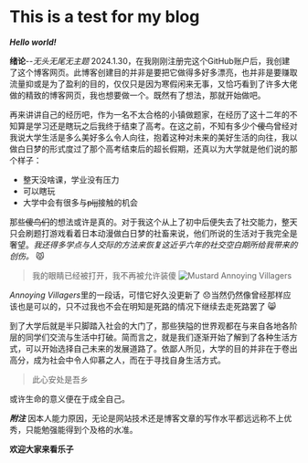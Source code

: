 # This is a test for my blog
***Hello world!***

**绪论**--*无头无尾无主题*
2024.1.30，在我刚刚注册完这个GitHub账户后，我创建了这个博客网页。此博客创建目的并非是要把它做得多好多漂亮，也并非是要赚取流量抑或是为了盈利的目的，仅仅只是因为寒假闲来无事，又恰巧看到了许多大佬做的精致的博客网页，我也想要做一个。既然有了想法，那就开始做吧。

再来讲讲自己的经历吧，作为一名不太合格的小镇做题家，在经历了这十二年的不知算是学习还是瞎玩之后我终于结束了高考。在这之前，不知有多少个~~傻鸟~~曾经对我说大学生活是多么美好多么令人向往，抱着这种对未来的美好生活的向往，我以做白日梦的形式度过了那个高考结束后的超长假期，还真以为大学就是他们说的那个样子：
- 整天没啥课，学业没有压力
- 可以瞎玩
- 大学中会有很多与~~pljj~~接触的机会

那些~~傻鸟们~~的想法或许是真的。对于我这个从上了初中后便失去了社交能力，整天只会刷题打游戏看着日本动漫做白日梦的社畜来说，他们所说的生活对于我完全是奢望。*我还得多学点与人交际的方法来恢复这近乎六年的社交空白期所给我带来的创伤。* :pouting_cat: 
>我的眼睛已经被打开，我不再被允许装傻
>![Mustard *Annoying Villagers*](https://bkimg.cdn.bcebos.com/pic/d1a20cf431adcbef7609248d47e739dda3cc7dd931ad?x-bce-process=image/format,f_auto/watermark,image_d2F0ZXIvYmFpa2UyNzI,g_7,xp_5,yp_5,P_20/resize,m_lfit,limit_1,h_1080)

*Annoying Villagers*里的一段话，可惜它好久没更新了 :disappointed:当然仍然像曾经那样应该也是可以的，只不过我也不会在明知是死路的情况下继续去走死路罢了 :smile_cat:

到了大学后就是半只脚踏入社会的大门了，那些狭隘的世界观都在与来自各地各阶层的同学们交流与生活中打破。简而言之，就是我们逐渐开始了解到了各种生活方式，可以开始选择自己未来的发展道路了。依鄙人所见，大学的目的并非在于卷出高分，成为社会中令人仰慕之人，而在于寻找自身生活方式。
>此心安处是吾乡

或许生命的意义便在于成全自己。

***附注***
因本人能力原因，无论是网站技术还是博客文章的写作水平都远远称不上优秀，只能勉强能得到个及格的水准。

**欢迎大家来看乐子**